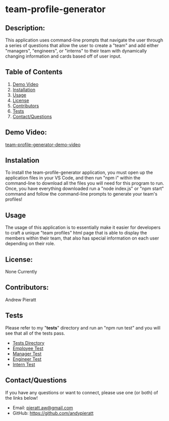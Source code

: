 # team-profile-generator

## Description:

This application uses command-line prompts that navigate the user through a series of questions that allow the user to create a "team" and add either "managers", "engineers", or "interns" to their team with dynamically changing information and cards based off of user input.

## Table of Contents

1. [Demo Video](#demovideo)
1. [Installation](#installation)
1. [Usage](#usage)
1. [License](#license)
1. [Contributors](#contributors)
1. [Tests](#tests)
1. [Contact/Questions](#contactquestions)

## Demo Video:

[team-profile-generator-demo-video]()

## Instalation

To install the team-profile-generator application, you must open up the application files in your VS Code, and then run "npm i" within the command-line to download all the files you will need for this program to run. Once, you have everything downloaded run a "node index.js" or "npm start" command and follow the command-line prompts to generate your team's profiles!

## Usage

The usage of this application is to essentially make it easier for developers to craft a unique "team profiles" html page that is able to display the members within their team, that also has special information on each user depending on their role.

## License:

None Currently

## Contributors:

Andrew Pieratt

## Tests

Please refer to my "**tests**" directory and run an "npm run test" and you will see that all of the tests pass.

- [Tests Directory](./__tests__/)
- [Employee Test](./__tests__/employee.test.js)
- [Manager Test](./__tests__/manager.test.js)
- [Engineer Test](./__tests__/engineer.test.js)
- [Intern Test](./__tests__/intern.test.js)

## Contact/Questions

If you have any questions or want to connect, please use one (or both) of the links below!

- Email: pieratt.aw@gmail.com
- GitHub: https://github.com/andypieratt
